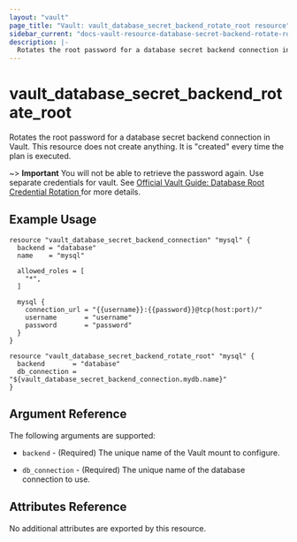 ```yaml
---
layout: "vault"
page_title: "Vault: vault_database_secret_backend_rotate_root resource"
sidebar_current: "docs-vault-resource-database-secret-backend-rotate-root"
description: |-
  Rotates the root password for a database secret backend connection in Vault.
---
```


# vault\_database\_secret\_backend\_rotate_root

Rotates the root password for a database secret backend connection in Vault.
This resource does not create anything. It is "created" every time the plan is executed. 

~> **Important** You will not be able to retrieve the password again. Use separate credentials for vault. See
[Official Vault Guide: Database Root Credential Rotation ](https://www.vaultproject.io/guides/secret-mgmt/db-root-rotation.html)
for more details.

## Example Usage

```hcl
resource "vault_database_secret_backend_connection" "mysql" {
  backend = "database"
  name    = "mysql"

  allowed_roles = [
    "*",
  ]

  mysql {
    connection_url = "{{username}}:{{password}}@tcp(host:port)/"
    username       = "username"
    password       = "password"
  }
}

resource "vault_database_secret_backend_rotate_root" "mysql" {
  backend       = "database"
  db_connection = "${vault_database_secret_backend_connection.mydb.name}"
}
```

## Argument Reference

The following arguments are supported:

* `backend` - (Required) The unique name of the Vault mount to configure.

* `db_connection` - (Required) The unique name of the database connection to use.

## Attributes Reference

No additional attributes are exported by this resource.
